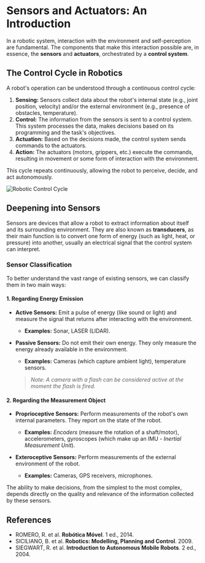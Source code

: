 # Sensors and Actuators: An Introduction

In a robotic system, interaction with the environment and self-perception are fundamental. The components that make this interaction possible are, in essence, the **sensors** and **actuators**, orchestrated by a **control system**.

## The Control Cycle in Robotics

A robot's operation can be understood through a continuous control cycle:

1.  **Sensing:** Sensors collect data about the robot's internal state (e.g., joint position, velocity) and/or the external environment (e.g., presence of obstacles, temperature).
2.  **Control:** The information from the sensors is sent to a control system. This system processes the data, makes decisions based on its programming and the task's objectives.
3.  **Actuation:** Based on the decisions made, the control system sends commands to the actuators.
4.  **Action:** The actuators (motors, grippers, etc.) execute the commands, resulting in movement or some form of interaction with the environment.

This cycle repeats continuously, allowing the robot to perceive, decide, and act autonomously.

![Robotic Control Cycle](https://i.imgur.com/G5fAS1B.png)

## Deepening into Sensors

Sensors are devices that allow a robot to extract information about itself and its surrounding environment. They are also known as **transducers**, as their main function is to convert one form of energy (such as light, heat, or pressure) into another, usually an electrical signal that the control system can interpret.

### Sensor Classification

To better understand the vast range of existing sensors, we can classify them in two main ways:

#### 1. Regarding Energy Emission

-   **Active Sensors:** Emit a pulse of energy (like sound or light) and measure the signal that returns after interacting with the environment.
    -   **Examples:** Sonar, LASER (LIDAR).

-   **Passive Sensors:** Do not emit their own energy. They only measure the energy already available in the environment.
    -   **Examples:** Cameras (which capture ambient light), temperature sensors.
    > _Note: A camera with a flash can be considered active at the moment the flash is fired._

#### 2. Regarding the Measurement Object

-   **Proprioceptive Sensors:** Perform measurements of the robot's own internal parameters. They report on the state of the robot.
    -   **Examples:** *Encoders* (measure the rotation of a shaft/motor), accelerometers, gyroscopes (which make up an IMU - *Inertial Measurement Unit*).

-   **Exteroceptive Sensors:** Perform measurements of the external environment of the robot.
    -   **Examples:** Cameras, GPS receivers, microphones.

The ability to make decisions, from the simplest to the most complex, depends directly on the quality and relevance of the information collected by these sensors.

## References

-   ROMERO, R. et al. **Robótica Móvel**. 1 ed., 2014.
-   SICILIANO, B. et al. **Robotics: Modelling, Planning and Control**. 2009.
-   SIEGWART, R. et al. **Introduction to Autonomous Mobile Robots**. 2 ed., 2004.
